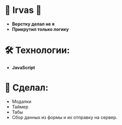 # :open_file_folder: Irvas :open_file_folder:
- **Верстку делал не я** 
- **Прикрутил только логику** 

# 🛠 Технологии:

- **JavaScript**

# :scroll: Сделал:
- Модалки 
- Таймер
- Табы
- Сбор данных из формы и их отправку на сервер. 
